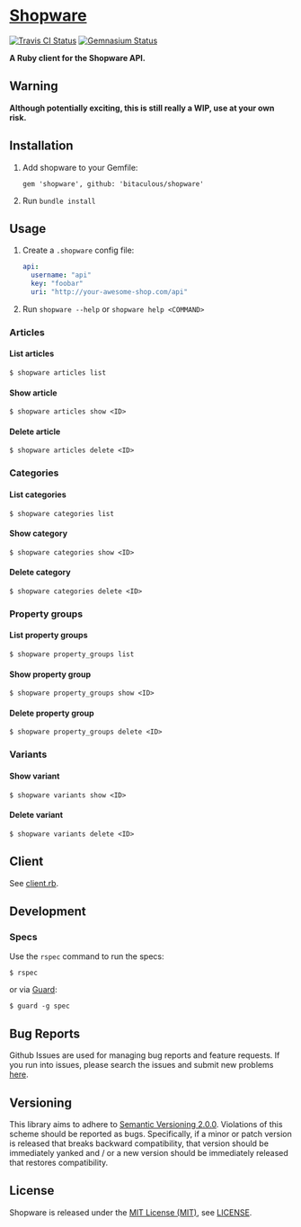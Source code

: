 [Shopware]
==========

[![Travis CI Status][Travis CI Status]][Travis CI] [![Gemnasium Status][Gemnasium Status]][Gemnasium]

**A Ruby client for the Shopware API.**

Warning
-------

**Although potentially exciting, this is still really a WIP, use at your own risk.**

Installation
------------

1. Add shopware to your Gemfile:

    ```
    gem 'shopware', github: 'bitaculous/shopware'
    ```

2. Run `bundle install`

Usage
-----

1. Create a `.shopware` config file:

    ```yml
    api:
      username: "api"
      key: "foobar"
      uri: "http://your-awesome-shop.com/api"
    ```

2. Run `shopware --help` or `shopware help <COMMAND>`

### Articles

#### List articles

```
$ shopware articles list
```

#### Show article

```
$ shopware articles show <ID>
```

#### Delete article

```
$ shopware articles delete <ID>
```

### Categories

#### List categories

```
$ shopware categories list
```

#### Show category

```
$ shopware categories show <ID>
```

#### Delete category

```
$ shopware categories delete <ID>
```

### Property groups

#### List property groups

```
$ shopware property_groups list
```

#### Show property group

```
$ shopware property_groups show <ID>
```

#### Delete property group

```
$ shopware property_groups delete <ID>
```

### Variants

#### Show variant

```
$ shopware variants show <ID>
```

#### Delete variant

```
$ shopware variants delete <ID>
```

Client
------

See [client.rb].

Development
-----------

### Specs

Use the `rspec` command to run the specs:

```
$ rspec
```

or via [Guard]:

```
$ guard -g spec
```

Bug Reports
-----------

Github Issues are used for managing bug reports and feature requests. If you run into issues, please search the issues
and submit new problems [here].

Versioning
----------

This library aims to adhere to [Semantic Versioning 2.0.0]. Violations of this scheme should be reported as bugs.
Specifically, if a minor or patch version is released that breaks backward compatibility, that version should be
immediately yanked and / or a new version should be immediately released that restores compatibility.

License
-------

Shopware is released under the [MIT License (MIT)], see [LICENSE].

[client.rb]: https://github.com/bitaculous/shopware/blob/master/lib/shopware/api/client.rb "client.rub"
[Gemnasium]: https://gemnasium.com/bitaculous/shopware "Shopware at Gemnasium"
[Gemnasium Status]: https://img.shields.io/gemnasium/bitaculous/shopware.svg?style=flat "Gemnasium Status"
[Guard]: http://guardgem.org "A command line tool to easily handle events on file system modifications."
[here]: https://github.com/bitaculous/shopware/issues "Github Issues"
[LICENSE]: https://raw.githubusercontent.com/bitaculous/shopware/master/LICENSE "License"
[MIT License (MIT)]: http://opensource.org/licenses/MIT "The MIT License (MIT)"
[Semantic Versioning 2.0.0]: http://semver.org "Semantic Versioning 2.0.0"
[Shopware]: https://bitaculous.github.io/shopware/ "A Ruby client for the Shopware API."
[Travis CI]: https://travis-ci.org/bitaculous/shopware "Shopware at Travis CI"
[Travis CI Status]: https://img.shields.io/travis/bitaculous/shopware.svg?style=flat "Travis CI Status"